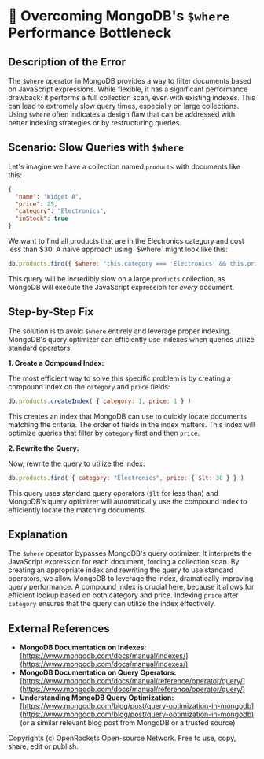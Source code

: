 # 🐞 Overcoming MongoDB's `$where` Performance Bottleneck


## Description of the Error

The `$where` operator in MongoDB provides a way to filter documents based on JavaScript expressions. While flexible, it has a significant performance drawback: it performs a full collection scan, even with existing indexes. This can lead to extremely slow query times, especially on large collections.  Using `$where` often indicates a design flaw that can be addressed with better indexing strategies or by restructuring queries.

## Scenario: Slow Queries with `$where`

Let's imagine we have a collection named `products` with documents like this:

```json
{
  "name": "Widget A",
  "price": 25,
  "category": "Electronics",
  "inStock": true
}
```

We want to find all products that are in the Electronics category and cost less than $30. A naive approach using `$where` might look like this:

```javascript
db.products.find({ $where: "this.category === 'Electronics' && this.price < 30" })
```

This query will be incredibly slow on a large `products` collection, as MongoDB will execute the JavaScript expression for *every* document.

## Step-by-Step Fix

The solution is to avoid `$where` entirely and leverage proper indexing.  MongoDB's query optimizer can efficiently use indexes when queries utilize standard operators.

**1. Create a Compound Index:**

The most efficient way to solve this specific problem is by creating a compound index on the `category` and `price` fields:

```javascript
db.products.createIndex( { category: 1, price: 1 } )
```

This creates an index that MongoDB can use to quickly locate documents matching the criteria. The order of fields in the index matters.  This index will optimize queries that filter by `category` first and then `price`.

**2. Rewrite the Query:**

Now, rewrite the query to utilize the index:

```javascript
db.products.find( { category: "Electronics", price: { $lt: 30 } } )
```

This query uses standard query operators (`$lt` for less than) and MongoDB's query optimizer will automatically use the compound index to efficiently locate the matching documents.


## Explanation

The `$where` operator bypasses MongoDB's query optimizer. It interprets the JavaScript expression for each document, forcing a collection scan.  By creating an appropriate index and rewriting the query to use standard operators, we allow MongoDB to leverage the index, dramatically improving query performance.  A compound index is crucial here, because it allows for efficient lookup based on both category and price.  Indexing `price` after `category` ensures that the query can utilize the index effectively.


## External References

* **MongoDB Documentation on Indexes:** [https://www.mongodb.com/docs/manual/indexes/](https://www.mongodb.com/docs/manual/indexes/)
* **MongoDB Documentation on Query Operators:** [https://www.mongodb.com/docs/manual/reference/operator/query/](https://www.mongodb.com/docs/manual/reference/operator/query/)
* **Understanding MongoDB Query Optimization:** [https://www.mongodb.com/blog/post/query-optimization-in-mongodb](https://www.mongodb.com/blog/post/query-optimization-in-mongodb) (or a similar relevant blog post from MongoDB or a trusted source)



Copyrights (c) OpenRockets Open-source Network. Free to use, copy, share, edit or publish.

